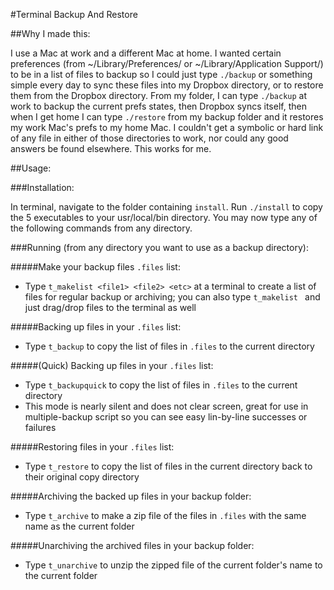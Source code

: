 #Terminal Backup And Restore

##Why I made this:

I use a Mac at work and a different Mac at home. I wanted certain preferences (from ~/Library/Preferences/ or ~/Library/Application Support/) to be in a list of files to backup so I could just type `./backup` or something simple every day to sync these files into my Dropbox directory, or to restore them from the Dropbox directory. From my folder, I can type `./backup` at work to backup the current prefs states, then Dropbox syncs itself, then when I get home I can type `./restore` from my backup folder and it restores my work Mac's prefs to my home Mac. I couldn't get a symbolic or hard link of any file in either of those directories to work, nor could any good answers be found elsewhere. This works for me.

##Usage:

###Installation:

In terminal, navigate to the folder containing `install`. Run `./install` to copy the 5 executables to your usr/local/bin directory. You may now type any of the following commands from any directory.

###Running (from any directory you want to use as a backup directory):

#####Make your backup files `.files` list:

  * Type `t_makelist <file1> <file2> <etc>` at a terminal to create a list of files for regular backup or archiving; you can also type `t_makelist ` and just drag/drop files to the terminal as well

#####Backing up files in your `.files` list:

  * Type `t_backup` to copy the list of files in `.files` to the current directory

#####(Quick) Backing up files in your `.files` list:

  * Type `t_backupquick` to copy the list of files in `.files` to the current directory
  * This mode is nearly silent and does not clear screen, great for use in multiple-backup script so you can see easy lin-by-line successes or failures

#####Restoring files in your `.files` list:

  * Type `t_restore` to copy the list of files in the current directory back to their original copy directory

#####Archiving the backed up files in your backup folder:

  * Type `t_archive` to make a zip file of the files in `.files` with the same name as the current folder

#####Unarchiving the archived files in your backup folder:

  * Type `t_unarchive` to unzip the zipped file of the current folder's name to the current folder

